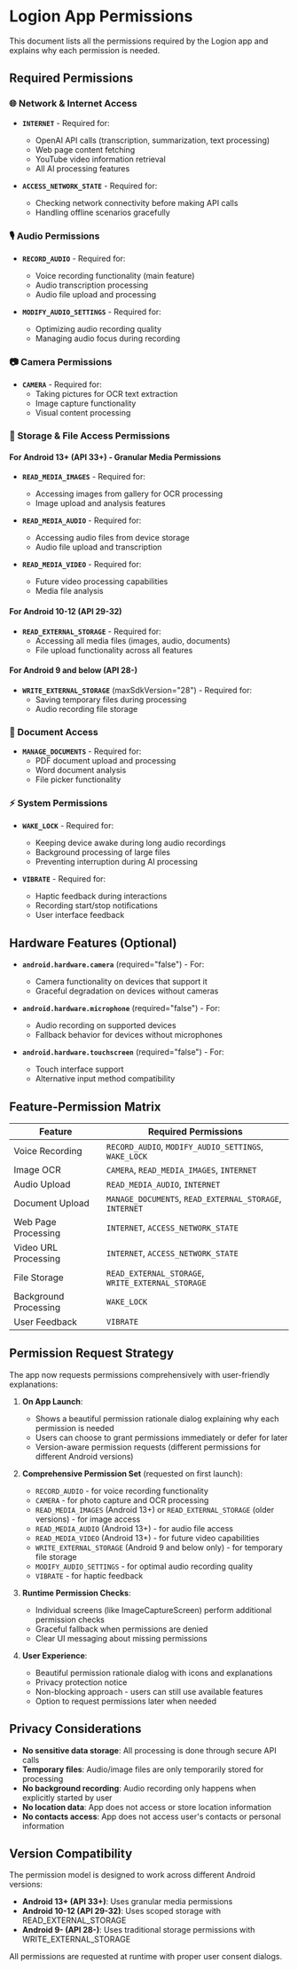 # Logion App Permissions

This document lists all the permissions required by the Logion app and explains why each permission is needed.

## Required Permissions

### 🌐 Network & Internet Access
- **`INTERNET`** - Required for:
  - OpenAI API calls (transcription, summarization, text processing)
  - Web page content fetching
  - YouTube video information retrieval
  - All AI processing features

- **`ACCESS_NETWORK_STATE`** - Required for:
  - Checking network connectivity before making API calls
  - Handling offline scenarios gracefully

### 🎙️ Audio Permissions
- **`RECORD_AUDIO`** - Required for:
  - Voice recording functionality (main feature)
  - Audio transcription processing
  - Audio file upload and processing

- **`MODIFY_AUDIO_SETTINGS`** - Required for:
  - Optimizing audio recording quality
  - Managing audio focus during recording

### 📷 Camera Permissions
- **`CAMERA`** - Required for:
  - Taking pictures for OCR text extraction
  - Image capture functionality
  - Visual content processing

### 📁 Storage & File Access Permissions

#### For Android 13+ (API 33+) - Granular Media Permissions
- **`READ_MEDIA_IMAGES`** - Required for:
  - Accessing images from gallery for OCR processing
  - Image upload and analysis features

- **`READ_MEDIA_AUDIO`** - Required for:
  - Accessing audio files from device storage
  - Audio file upload and transcription

- **`READ_MEDIA_VIDEO`** - Required for:
  - Future video processing capabilities
  - Media file analysis

#### For Android 10-12 (API 29-32)
- **`READ_EXTERNAL_STORAGE`** - Required for:
  - Accessing all media files (images, audio, documents)
  - File upload functionality across all features

#### For Android 9 and below (API 28-)
- **`WRITE_EXTERNAL_STORAGE`** (maxSdkVersion="28") - Required for:
  - Saving temporary files during processing
  - Audio recording file storage

### 📄 Document Access
- **`MANAGE_DOCUMENTS`** - Required for:
  - PDF document upload and processing
  - Word document analysis
  - File picker functionality

### ⚡ System Permissions
- **`WAKE_LOCK`** - Required for:
  - Keeping device awake during long audio recordings
  - Background processing of large files
  - Preventing interruption during AI processing

- **`VIBRATE`** - Required for:
  - Haptic feedback during interactions
  - Recording start/stop notifications
  - User interface feedback

## Hardware Features (Optional)

- **`android.hardware.camera`** (required="false") - For:
  - Camera functionality on devices that support it
  - Graceful degradation on devices without cameras

- **`android.hardware.microphone`** (required="false") - For:
  - Audio recording on supported devices
  - Fallback behavior for devices without microphones

- **`android.hardware.touchscreen`** (required="false") - For:
  - Touch interface support
  - Alternative input method compatibility

## Feature-Permission Matrix

| Feature | Required Permissions |
|---------|---------------------|
| Voice Recording | `RECORD_AUDIO`, `MODIFY_AUDIO_SETTINGS`, `WAKE_LOCK` |
| Image OCR | `CAMERA`, `READ_MEDIA_IMAGES`, `INTERNET` |
| Audio Upload | `READ_MEDIA_AUDIO`, `INTERNET` |
| Document Upload | `MANAGE_DOCUMENTS`, `READ_EXTERNAL_STORAGE`, `INTERNET` |
| Web Page Processing | `INTERNET`, `ACCESS_NETWORK_STATE` |
| Video URL Processing | `INTERNET`, `ACCESS_NETWORK_STATE` |
| File Storage | `READ_EXTERNAL_STORAGE`, `WRITE_EXTERNAL_STORAGE` |
| Background Processing | `WAKE_LOCK` |
| User Feedback | `VIBRATE` |

## Permission Request Strategy

The app now requests permissions comprehensively with user-friendly explanations:

1. **On App Launch**:
   - Shows a beautiful permission rationale dialog explaining why each permission is needed
   - Users can choose to grant permissions immediately or defer for later
   - Version-aware permission requests (different permissions for different Android versions)

2. **Comprehensive Permission Set** (requested on first launch):
   - `RECORD_AUDIO` - for voice recording functionality
   - `CAMERA` - for photo capture and OCR processing  
   - `READ_MEDIA_IMAGES` (Android 13+) or `READ_EXTERNAL_STORAGE` (older versions) - for image access
   - `READ_MEDIA_AUDIO` (Android 13+) - for audio file access
   - `READ_MEDIA_VIDEO` (Android 13+) - for future video capabilities
   - `WRITE_EXTERNAL_STORAGE` (Android 9 and below only) - for temporary file storage
   - `MODIFY_AUDIO_SETTINGS` - for optimal audio recording quality
   - `VIBRATE` - for haptic feedback

3. **Runtime Permission Checks**:
   - Individual screens (like ImageCaptureScreen) perform additional permission checks
   - Graceful fallback when permissions are denied
   - Clear UI messaging about missing permissions

4. **User Experience**:
   - Beautiful permission rationale dialog with icons and explanations
   - Privacy protection notice
   - Non-blocking approach - users can still use available features
   - Option to request permissions later when needed

## Privacy Considerations

- **No sensitive data storage**: All processing is done through secure API calls
- **Temporary files**: Audio/image files are only temporarily stored for processing
- **No background recording**: Audio recording only happens when explicitly started by user
- **No location data**: App does not access or store location information
- **No contacts access**: App does not access user's contacts or personal information

## Version Compatibility

The permission model is designed to work across different Android versions:

- **Android 13+ (API 33+)**: Uses granular media permissions
- **Android 10-12 (API 29-32)**: Uses scoped storage with READ_EXTERNAL_STORAGE
- **Android 9- (API 28-)**: Uses traditional storage permissions with WRITE_EXTERNAL_STORAGE

All permissions are requested at runtime with proper user consent dialogs.
